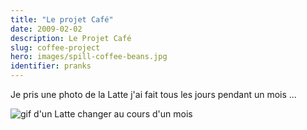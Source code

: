 ```yaml
---
title: "Le projet Café"
date: 2009-02-02
description: Le Projet Café
slug: coffee-project
hero: images/spill-coffee-beans.jpg
identifier: pranks
---
```


Je pris une photo de la Latte j'ai fait tous les jours pendant un mois ...

![gif d'un Latte changer au cours d'un mois](/posts/pranks/images/CoffeeProject.gif)
